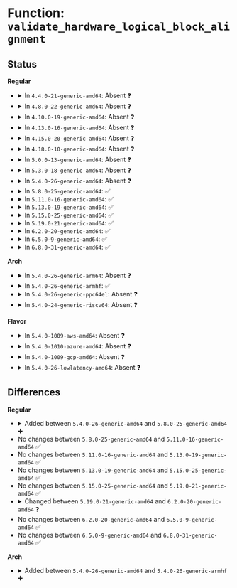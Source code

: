 # Function: <code>validate_hardware_logical_block_alignment</code>

## Status
<b>Regular</b>
<ul>
<li>
<details>
<summary>In <code>4.4.0-21-generic-amd64</code>: Absent ❓</summary>

```json
{
  "name": "validate_hardware_logical_block_alignment",
  "collision_type": "Unique Static",
  "inline_type": "Selective",
  "funcs": [
    {
      "addr": 18446744071585814400,
      "name": "validate_hardware_logical_block_alignment",
      "external": false,
      "loc": "drivers/md/dm-table.c:591",
      "file": "drivers/md/dm-table.c",
      "inline": "not declared, inlined",
      "caller_inline": [],
      "caller_func": [
        "drivers/md/dm-table.c:dm_calculate_queue_limits"
      ]
    }
  ],
  "symbols": [
    {
      "addr": 18446744071585814400,
      "name": "validate_hardware_logical_block_alignment.isra.10",
      "section": ".text",
      "bind": "STB_LOCAL",
      "size": 354
    }
  ]
}
```
</details>
</li>
<li>
<details>
<summary>In <code>4.8.0-22-generic-amd64</code>: Absent ❓</summary>

```json
{
  "name": "validate_hardware_logical_block_alignment",
  "collision_type": "Unique Static",
  "inline_type": "Selective",
  "funcs": [
    {
      "addr": 18446744071586208000,
      "name": "validate_hardware_logical_block_alignment",
      "external": false,
      "loc": "drivers/md/dm-table.c:606",
      "file": "drivers/md/dm-table.c",
      "inline": "not declared, inlined",
      "caller_inline": [],
      "caller_func": [
        "drivers/md/dm-table.c:dm_calculate_queue_limits"
      ]
    }
  ],
  "symbols": [
    {
      "addr": 18446744071586208000,
      "name": "validate_hardware_logical_block_alignment.isra.11",
      "section": ".text",
      "bind": "STB_LOCAL",
      "size": 354
    }
  ]
}
```
</details>
</li>
<li>
<details>
<summary>In <code>4.10.0-19-generic-amd64</code>: Absent ❓</summary>

```json
{
  "name": "validate_hardware_logical_block_alignment",
  "collision_type": "Unique Static",
  "inline_type": "Selective",
  "funcs": [
    {
      "addr": 18446744071586412464,
      "name": "validate_hardware_logical_block_alignment",
      "external": false,
      "loc": "drivers/md/dm-table.c:606",
      "file": "drivers/md/dm-table.c",
      "inline": "not declared, inlined",
      "caller_inline": [],
      "caller_func": [
        "drivers/md/dm-table.c:dm_calculate_queue_limits"
      ]
    }
  ],
  "symbols": [
    {
      "addr": 18446744071586412464,
      "name": "validate_hardware_logical_block_alignment.isra.13",
      "section": ".text",
      "bind": "STB_LOCAL",
      "size": 360
    }
  ]
}
```
</details>
</li>
<li>
<details>
<summary>In <code>4.13.0-16-generic-amd64</code>: Absent ❓</summary>

```json
{
  "name": "validate_hardware_logical_block_alignment",
  "collision_type": "Unique Static",
  "inline_type": "Selective",
  "funcs": [
    {
      "addr": 18446744071586516176,
      "name": "validate_hardware_logical_block_alignment",
      "external": false,
      "loc": "drivers/md/dm-table.c:643",
      "file": "drivers/md/dm-table.c",
      "inline": "not declared, inlined",
      "caller_inline": [],
      "caller_func": [
        "drivers/md/dm-table.c:dm_calculate_queue_limits"
      ]
    }
  ],
  "symbols": [
    {
      "addr": 18446744071586516176,
      "name": "validate_hardware_logical_block_alignment.isra.16",
      "section": ".text",
      "bind": "STB_LOCAL",
      "size": 371
    }
  ]
}
```
</details>
</li>
<li>
<details>
<summary>In <code>4.15.0-20-generic-amd64</code>: Absent ❓</summary>

```json
{
  "name": "validate_hardware_logical_block_alignment",
  "collision_type": "Unique Static",
  "inline_type": "Selective",
  "funcs": [
    {
      "addr": 18446744071586983584,
      "name": "validate_hardware_logical_block_alignment",
      "external": false,
      "loc": "drivers/md/dm-table.c:644",
      "file": "drivers/md/dm-table.c",
      "inline": "not declared, inlined",
      "caller_inline": [],
      "caller_func": [
        "drivers/md/dm-table.c:dm_calculate_queue_limits"
      ]
    }
  ],
  "symbols": [
    {
      "addr": 18446744071586983584,
      "name": "validate_hardware_logical_block_alignment.isra.17",
      "section": ".text",
      "bind": "STB_LOCAL",
      "size": 374
    }
  ]
}
```
</details>
</li>
<li>
<details>
<summary>In <code>4.18.0-10-generic-amd64</code>: Absent ❓</summary>

```json
{
  "name": "validate_hardware_logical_block_alignment",
  "collision_type": "Unique Static",
  "inline_type": "Selective",
  "funcs": [
    {
      "addr": 18446744071587281072,
      "name": "validate_hardware_logical_block_alignment",
      "external": false,
      "loc": "drivers/md/dm-table.c:644",
      "file": "drivers/md/dm-table.c",
      "inline": "not declared, inlined",
      "caller_inline": [],
      "caller_func": [
        "drivers/md/dm-table.c:dm_calculate_queue_limits"
      ]
    }
  ],
  "symbols": [
    {
      "addr": 18446744071587281072,
      "name": "validate_hardware_logical_block_alignment.isra.21",
      "section": ".text",
      "bind": "STB_LOCAL",
      "size": 379
    }
  ]
}
```
</details>
</li>
<li>
<details>
<summary>In <code>5.0.0-13-generic-amd64</code>: Absent ❓</summary>

```json
{
  "name": "validate_hardware_logical_block_alignment",
  "collision_type": "Unique Static",
  "inline_type": "Selective",
  "funcs": [
    {
      "addr": 18446744071587461232,
      "name": "validate_hardware_logical_block_alignment",
      "external": false,
      "loc": "drivers/md/dm-table.c:643",
      "file": "drivers/md/dm-table.c",
      "inline": "not declared, inlined",
      "caller_inline": [],
      "caller_func": [
        "drivers/md/dm-table.c:dm_calculate_queue_limits"
      ]
    }
  ],
  "symbols": [
    {
      "addr": 18446744071587461232,
      "name": "validate_hardware_logical_block_alignment.isra.21",
      "section": ".text",
      "bind": "STB_LOCAL",
      "size": 379
    }
  ]
}
```
</details>
</li>
<li>
<details>
<summary>In <code>5.3.0-18-generic-amd64</code>: Absent ❓</summary>

```json
{
  "name": "validate_hardware_logical_block_alignment",
  "collision_type": "Unique Static",
  "inline_type": "Selective",
  "funcs": [
    {
      "addr": 18446744071587734496,
      "name": "validate_hardware_logical_block_alignment",
      "external": false,
      "loc": "drivers/md/dm-table.c:643",
      "file": "drivers/md/dm-table.c",
      "inline": "not declared, inlined",
      "caller_inline": [],
      "caller_func": [
        "drivers/md/dm-table.c:dm_calculate_queue_limits"
      ]
    }
  ],
  "symbols": [
    {
      "addr": 18446744071587734496,
      "name": "validate_hardware_logical_block_alignment.isra.0",
      "section": ".text",
      "bind": "STB_LOCAL",
      "size": 372
    }
  ]
}
```
</details>
</li>
<li>
<details>
<summary>In <code>5.4.0-26-generic-amd64</code>: Absent ❓</summary>

```json
{
  "name": "validate_hardware_logical_block_alignment",
  "collision_type": "Unique Static",
  "inline_type": "Selective",
  "funcs": [
    {
      "addr": 18446744071587938752,
      "name": "validate_hardware_logical_block_alignment",
      "external": false,
      "loc": "drivers/md/dm-table.c:641",
      "file": "drivers/md/dm-table.c",
      "inline": "not declared, inlined",
      "caller_inline": [],
      "caller_func": [
        "drivers/md/dm-table.c:dm_calculate_queue_limits"
      ]
    }
  ],
  "symbols": [
    {
      "addr": 18446744071587938752,
      "name": "validate_hardware_logical_block_alignment.isra.0",
      "section": ".text",
      "bind": "STB_LOCAL",
      "size": 375
    }
  ]
}
```
</details>
</li>
<li>
<details>
<summary>In <code>5.8.0-25-generic-amd64</code>: ✅</summary>

```c
int validate_hardware_logical_block_alignment(struct dm_table * table, struct queue_limits * limits)
```

```json
{
  "name": "validate_hardware_logical_block_alignment",
  "collision_type": "Unique Static",
  "inline_type": "No",
  "funcs": [
    {
      "addr": 18446744071588790336,
      "name": "validate_hardware_logical_block_alignment",
      "external": false,
      "loc": "drivers/md/dm-table.c:624",
      "file": "drivers/md/dm-table.c",
      "inline": "seen, unknown",
      "caller_inline": [],
      "caller_func": [
        "drivers/md/dm-table.c:dm_calculate_queue_limits"
      ]
    }
  ],
  "symbols": [
    {
      "addr": 18446744071588790336,
      "name": "validate_hardware_logical_block_alignment",
      "section": ".text",
      "bind": "STB_LOCAL",
      "size": 372
    }
  ]
}
```
</details>
</li>
<li>
<details>
<summary>In <code>5.11.0-16-generic-amd64</code>: ✅</summary>

```c
int validate_hardware_logical_block_alignment(struct dm_table * table, struct queue_limits * limits)
```

```json
{
  "name": "validate_hardware_logical_block_alignment",
  "collision_type": "Unique Static",
  "inline_type": "No",
  "funcs": [
    {
      "addr": 18446744071588807760,
      "name": "validate_hardware_logical_block_alignment",
      "external": false,
      "loc": "drivers/md/dm-table.c:583",
      "file": "drivers/md/dm-table.c",
      "inline": "seen, unknown",
      "caller_inline": [],
      "caller_func": [
        "drivers/md/dm-table.c:dm_calculate_queue_limits"
      ]
    }
  ],
  "symbols": [
    {
      "addr": 18446744071588807760,
      "name": "validate_hardware_logical_block_alignment",
      "section": ".text",
      "bind": "STB_LOCAL",
      "size": 372
    }
  ]
}
```
</details>
</li>
<li>
<details>
<summary>In <code>5.13.0-19-generic-amd64</code>: ✅</summary>

```c
int validate_hardware_logical_block_alignment(struct dm_table * table, struct queue_limits * limits)
```

```json
{
  "name": "validate_hardware_logical_block_alignment",
  "collision_type": "Unique Static",
  "inline_type": "No",
  "funcs": [
    {
      "addr": 18446744071588693632,
      "name": "validate_hardware_logical_block_alignment",
      "external": false,
      "loc": "drivers/md/dm-table.c:569",
      "file": "drivers/md/dm-table.c",
      "inline": "seen, unknown",
      "caller_inline": [],
      "caller_func": [
        "drivers/md/dm-table.c:dm_calculate_queue_limits"
      ]
    }
  ],
  "symbols": [
    {
      "addr": 18446744071588693632,
      "name": "validate_hardware_logical_block_alignment",
      "section": ".text",
      "bind": "STB_LOCAL",
      "size": 364
    }
  ]
}
```
</details>
</li>
<li>
<details>
<summary>In <code>5.15.0-25-generic-amd64</code>: ✅</summary>

```c
int validate_hardware_logical_block_alignment(struct dm_table * table, struct queue_limits * limits)
```

```json
{
  "name": "validate_hardware_logical_block_alignment",
  "collision_type": "Unique Static",
  "inline_type": "No",
  "funcs": [
    {
      "addr": 18446744071589381680,
      "name": "validate_hardware_logical_block_alignment",
      "external": false,
      "loc": "drivers/md/dm-table.c:569",
      "file": "drivers/md/dm-table.c",
      "inline": "seen, unknown",
      "caller_inline": [],
      "caller_func": [
        "drivers/md/dm-table.c:dm_calculate_queue_limits"
      ]
    }
  ],
  "symbols": [
    {
      "addr": 18446744071589381680,
      "name": "validate_hardware_logical_block_alignment",
      "section": ".text",
      "bind": "STB_LOCAL",
      "size": 364
    }
  ]
}
```
</details>
</li>
<li>
<details>
<summary>In <code>5.19.0-21-generic-amd64</code>: ✅</summary>

```c
int validate_hardware_logical_block_alignment(struct dm_table * table, struct queue_limits * limits)
```

```json
{
  "name": "validate_hardware_logical_block_alignment",
  "collision_type": "Unique Static",
  "inline_type": "No",
  "funcs": [
    {
      "addr": 18446744071590858928,
      "name": "validate_hardware_logical_block_alignment",
      "external": false,
      "loc": "drivers/md/dm-table.c:567",
      "file": "drivers/md/dm-table.c",
      "inline": "seen, unknown",
      "caller_inline": [],
      "caller_func": [
        "drivers/md/dm-table.c:dm_calculate_queue_limits"
      ]
    }
  ],
  "symbols": [
    {
      "addr": 18446744071590858928,
      "name": "validate_hardware_logical_block_alignment",
      "section": ".text",
      "bind": "STB_LOCAL",
      "size": 408
    }
  ]
}
```
</details>
</li>
<li>
<details>
<summary>In <code>6.2.0-20-generic-amd64</code>: ✅</summary>

```c
int validate_hardware_logical_block_alignment(struct dm_table * t, struct queue_limits * limits)
```

```json
{
  "name": "validate_hardware_logical_block_alignment",
  "collision_type": "Unique Static",
  "inline_type": "No",
  "funcs": [
    {
      "addr": 18446744071592550848,
      "name": "validate_hardware_logical_block_alignment",
      "external": false,
      "loc": "drivers/md/dm-table.c:566",
      "file": "drivers/md/dm-table.c",
      "inline": "seen, unknown",
      "caller_inline": [],
      "caller_func": [
        "drivers/md/dm-table.c:dm_calculate_queue_limits"
      ]
    }
  ],
  "symbols": [
    {
      "addr": 18446744071592550848,
      "name": "validate_hardware_logical_block_alignment",
      "section": ".text",
      "bind": "STB_LOCAL",
      "size": 408
    }
  ]
}
```
</details>
</li>
<li>
<details>
<summary>In <code>6.5.0-9-generic-amd64</code>: ✅</summary>

```c
int validate_hardware_logical_block_alignment(struct dm_table * t, struct queue_limits * limits)
```

```json
{
  "name": "validate_hardware_logical_block_alignment",
  "collision_type": "Unique Static",
  "inline_type": "No",
  "funcs": [
    {
      "addr": 18446744071592981872,
      "name": "validate_hardware_logical_block_alignment",
      "external": false,
      "loc": "drivers/md/dm-table.c:561",
      "file": "drivers/md/dm-table.c",
      "inline": "seen, unknown",
      "caller_inline": [],
      "caller_func": [
        "drivers/md/dm-table.c:dm_calculate_queue_limits"
      ]
    }
  ],
  "symbols": [
    {
      "addr": 18446744071592981872,
      "name": "validate_hardware_logical_block_alignment",
      "section": ".text",
      "bind": "STB_LOCAL",
      "size": 424
    }
  ]
}
```
</details>
</li>
<li>
<details>
<summary>In <code>6.8.0-31-generic-amd64</code>: ✅</summary>

```c
int validate_hardware_logical_block_alignment(struct dm_table * t, struct queue_limits * limits)
```

```json
{
  "name": "validate_hardware_logical_block_alignment",
  "collision_type": "Unique Static",
  "inline_type": "No",
  "funcs": [
    {
      "addr": 18446744071593731312,
      "name": "validate_hardware_logical_block_alignment",
      "external": false,
      "loc": "drivers/md/dm-table.c:582",
      "file": "drivers/md/dm-table.c",
      "inline": "seen, unknown",
      "caller_inline": [],
      "caller_func": [
        "drivers/md/dm-table.c:dm_calculate_queue_limits"
      ]
    }
  ],
  "symbols": [
    {
      "addr": 18446744071593731312,
      "name": "validate_hardware_logical_block_alignment",
      "section": ".text",
      "bind": "STB_LOCAL",
      "size": 424
    }
  ]
}
```
</details>
</li>
</ul>
<b>Arch</b>
<ul>
<li>
<details>
<summary>In <code>5.4.0-26-generic-arm64</code>: Absent ❓</summary>

```json
{
  "name": "validate_hardware_logical_block_alignment",
  "collision_type": "Unique Static",
  "inline_type": "Selective",
  "funcs": [
    {
      "addr": 18446603336501177304,
      "name": "validate_hardware_logical_block_alignment",
      "external": false,
      "loc": "drivers/md/dm-table.c:641",
      "file": "drivers/md/dm-table.c",
      "inline": "not declared, inlined",
      "caller_inline": [],
      "caller_func": [
        "drivers/md/dm-table.c:dm_calculate_queue_limits"
      ]
    }
  ],
  "symbols": [
    {
      "addr": 18446603336501177304,
      "name": "validate_hardware_logical_block_alignment.isra.0",
      "section": ".text",
      "bind": "STB_LOCAL",
      "size": 352
    }
  ]
}
```
</details>
</li>
<li>
<details>
<summary>In <code>5.4.0-26-generic-armhf</code>: ✅</summary>

```c
int validate_hardware_logical_block_alignment(struct dm_table * table, struct queue_limits * limits)
```

```json
{
  "name": "validate_hardware_logical_block_alignment",
  "collision_type": "Unique Static",
  "inline_type": "No",
  "funcs": [
    {
      "addr": 3233684252,
      "name": "validate_hardware_logical_block_alignment",
      "external": false,
      "loc": "drivers/md/dm-table.c:641",
      "file": "drivers/md/dm-table.c",
      "inline": "seen, unknown",
      "caller_inline": [],
      "caller_func": [
        "drivers/md/dm-table.c:dm_calculate_queue_limits"
      ]
    }
  ],
  "symbols": [
    {
      "addr": 3233684252,
      "name": "validate_hardware_logical_block_alignment",
      "section": ".text",
      "bind": "STB_LOCAL",
      "size": 356
    }
  ]
}
```
</details>
</li>
<li>
<details>
<summary>In <code>5.4.0-26-generic-ppc64el</code>: Absent ❓</summary>

```json
{
  "name": "validate_hardware_logical_block_alignment",
  "collision_type": "Unique Static",
  "inline_type": "Selective",
  "funcs": [
    {
      "addr": 13835058055294688768,
      "name": "validate_hardware_logical_block_alignment",
      "external": false,
      "loc": "drivers/md/dm-table.c:641",
      "file": "drivers/md/dm-table.c",
      "inline": "not declared, inlined",
      "caller_inline": [],
      "caller_func": [
        "drivers/md/dm-table.c:dm_calculate_queue_limits"
      ]
    }
  ],
  "symbols": [
    {
      "addr": 13835058055294688768,
      "name": "validate_hardware_logical_block_alignment.isra.0",
      "section": ".text",
      "bind": "STB_LOCAL",
      "size": 496
    }
  ]
}
```
</details>
</li>
<li>
<details>
<summary>In <code>5.4.0-24-generic-riscv64</code>: Absent ❓</summary>

```json
{
  "name": "validate_hardware_logical_block_alignment",
  "collision_type": "Unique Static",
  "inline_type": "Selective",
  "funcs": [
    {
      "addr": 18446743936277881642,
      "name": "validate_hardware_logical_block_alignment",
      "external": false,
      "loc": "drivers/md/dm-table.c:641",
      "file": "drivers/md/dm-table.c",
      "inline": "not declared, inlined",
      "caller_inline": [],
      "caller_func": [
        "drivers/md/dm-table.c:dm_calculate_queue_limits"
      ]
    }
  ],
  "symbols": [
    {
      "addr": 18446743936277881642,
      "name": "validate_hardware_logical_block_alignment.isra.0",
      "section": ".text",
      "bind": "STB_LOCAL",
      "size": 276
    }
  ]
}
```
</details>
</li>
</ul>
<b>Flavor</b>
<ul>
<li>
<details>
<summary>In <code>5.4.0-1009-aws-amd64</code>: Absent ❓</summary>

```json
{
  "name": "validate_hardware_logical_block_alignment",
  "collision_type": "Unique Static",
  "inline_type": "Selective",
  "funcs": [
    {
      "addr": 18446744071587569728,
      "name": "validate_hardware_logical_block_alignment",
      "external": false,
      "loc": "drivers/md/dm-table.c:641",
      "file": "drivers/md/dm-table.c",
      "inline": "not declared, inlined",
      "caller_inline": [],
      "caller_func": [
        "drivers/md/dm-table.c:dm_calculate_queue_limits"
      ]
    }
  ],
  "symbols": [
    {
      "addr": 18446744071587569728,
      "name": "validate_hardware_logical_block_alignment.isra.0",
      "section": ".text",
      "bind": "STB_LOCAL",
      "size": 375
    }
  ]
}
```
</details>
</li>
<li>
<details>
<summary>In <code>5.4.0-1010-azure-amd64</code>: Absent ❓</summary>

```json
{
  "name": "validate_hardware_logical_block_alignment",
  "collision_type": "Unique Static",
  "inline_type": "Selective",
  "funcs": [
    {
      "addr": 18446744071587337808,
      "name": "validate_hardware_logical_block_alignment",
      "external": false,
      "loc": "drivers/md/dm-table.c:641",
      "file": "drivers/md/dm-table.c",
      "inline": "not declared, inlined",
      "caller_inline": [],
      "caller_func": [
        "drivers/md/dm-table.c:dm_calculate_queue_limits"
      ]
    }
  ],
  "symbols": [
    {
      "addr": 18446744071587337808,
      "name": "validate_hardware_logical_block_alignment.isra.0",
      "section": ".text",
      "bind": "STB_LOCAL",
      "size": 375
    }
  ]
}
```
</details>
</li>
<li>
<details>
<summary>In <code>5.4.0-1009-gcp-amd64</code>: Absent ❓</summary>

```json
{
  "name": "validate_hardware_logical_block_alignment",
  "collision_type": "Unique Static",
  "inline_type": "Selective",
  "funcs": [
    {
      "addr": 18446744071587894896,
      "name": "validate_hardware_logical_block_alignment",
      "external": false,
      "loc": "drivers/md/dm-table.c:641",
      "file": "drivers/md/dm-table.c",
      "inline": "not declared, inlined",
      "caller_inline": [],
      "caller_func": [
        "drivers/md/dm-table.c:dm_calculate_queue_limits"
      ]
    }
  ],
  "symbols": [
    {
      "addr": 18446744071587894896,
      "name": "validate_hardware_logical_block_alignment.isra.0",
      "section": ".text",
      "bind": "STB_LOCAL",
      "size": 375
    }
  ]
}
```
</details>
</li>
<li>
<details>
<summary>In <code>5.4.0-26-lowlatency-amd64</code>: Absent ❓</summary>

```json
{
  "name": "validate_hardware_logical_block_alignment",
  "collision_type": "Unique Static",
  "inline_type": "Selective",
  "funcs": [
    {
      "addr": 18446744071588010160,
      "name": "validate_hardware_logical_block_alignment",
      "external": false,
      "loc": "drivers/md/dm-table.c:641",
      "file": "drivers/md/dm-table.c",
      "inline": "not declared, inlined",
      "caller_inline": [],
      "caller_func": [
        "drivers/md/dm-table.c:dm_calculate_queue_limits"
      ]
    }
  ],
  "symbols": [
    {
      "addr": 18446744071588010160,
      "name": "validate_hardware_logical_block_alignment.isra.0",
      "section": ".text",
      "bind": "STB_LOCAL",
      "size": 375
    }
  ]
}
```
</details>
</li>
</ul>

## Differences
<b>Regular</b>
<ul>
<li>
<details>
<summary>Added between <code>5.4.0-26-generic-amd64</code> and <code>5.8.0-25-generic-amd64</code> ➕</summary>

```c
int validate_hardware_logical_block_alignment(struct dm_table * table, struct queue_limits * limits)
```
</details>
</li>
<li>
No changes between <code>5.8.0-25-generic-amd64</code> and <code>5.11.0-16-generic-amd64</code> ✅
</li>
<li>
No changes between <code>5.11.0-16-generic-amd64</code> and <code>5.13.0-19-generic-amd64</code> ✅
</li>
<li>
No changes between <code>5.13.0-19-generic-amd64</code> and <code>5.15.0-25-generic-amd64</code> ✅
</li>
<li>
No changes between <code>5.15.0-25-generic-amd64</code> and <code>5.19.0-21-generic-amd64</code> ✅
</li>
<li>
<details>
<summary>Changed between <code>5.19.0-21-generic-amd64</code> and <code>6.2.0-20-generic-amd64</code> ❓</summary>
<ul>
<li>
<b>Param added. </b>
<code>struct dm_table * t</code>
</li>
<li>
<b>Param removed. </b>
<code>struct dm_table * table</code>
</li>
</ul>
</details>
</li>
<li>
No changes between <code>6.2.0-20-generic-amd64</code> and <code>6.5.0-9-generic-amd64</code> ✅
</li>
<li>
No changes between <code>6.5.0-9-generic-amd64</code> and <code>6.8.0-31-generic-amd64</code> ✅
</li>
</ul>
<b>Arch</b>
<ul>
<li>
<details>
<summary>Added between <code>5.4.0-26-generic-amd64</code> and <code>5.4.0-26-generic-armhf</code> ➕</summary>

```c
int validate_hardware_logical_block_alignment(struct dm_table * table, struct queue_limits * limits)
```
</details>
</li>
</ul>
